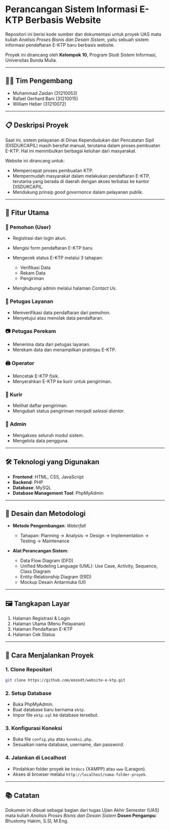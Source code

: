 # Perancangan Sistem Informasi E-KTP Berbasis Website

Repositori ini berisi kode sumber dan dokumentasi untuk proyek UAS mata kuliah *Analisis Proses Bisnis dan Desain Sistem*, yaitu sebuah sistem informasi pendaftaran E-KTP baru berbasis website.

Proyek ini dirancang oleh **Kelompok 10**, Program Studi Sistem Informasi, Universitas Bunda Mulia.

---

## 👨‍💻 Tim Pengembang

* Muhammad Zaidan (31210053)
* Rafael Gerhard Bani (31210015)
* William Heber (31210072)

---

## 📋 Deskripsi Proyek

Saat ini, sistem pelayanan di Dinas Kependudukan dan Pencatatan Sipil (DISDUKCAPIL) masih bersifat manual, terutama dalam proses pembuatan E-KTP. Hal ini menimbulkan berbagai keluhan dari masyarakat.

Website ini dirancang untuk:

* Mempercepat proses pembuatan KTP.
* Mempermudah masyarakat dalam melakukan pendaftaran E-KTP, terutama yang berada di daerah dengan akses terbatas ke kantor DISDUKCAPIL.
* Mendukung prinsip *good governance* dalam pelayanan publik.

---

## 🌟 Fitur Utama

### 👤 Pemohon (User)

* Registrasi dan login akun.
* Mengisi form pendaftaran E-KTP baru.
* Mengecek status E-KTP melalui 3 tahapan:

  * Verifikasi Data
  * Rekam Data
  * Pengiriman
* Menghubungi admin melalui halaman *Contact Us*.

### 🧾 Petugas Layanan

* Memverifikasi data pendaftaran dari pemohon.
* Menyetujui atau menolak data pendaftaran.

### 📷 Petugas Perekam

* Menerima data dari petugas layanan.
* Merekam data dan menampilkan pratinjau E-KTP.

### 🖨️ Operator

* Mencetak E-KTP fisik.
* Menyerahkan E-KTP ke kurir untuk pengiriman.

### 🚚 Kurir

* Melihat daftar pengiriman.
* Mengubah status pengiriman menjadi *selesai diantar*.

### 🔐 Admin

* Mengakses seluruh modul sistem.
* Mengelola data pengguna.

---

## 🛠️ Teknologi yang Digunakan

* **Frontend**: HTML, CSS, JavaScript
* **Backend**: PHP
* **Database**: MySQL
* **Database Management Tool**: PhpMyAdmin

---

## 🧩 Desain dan Metodologi

* **Metode Pengembangan**: *Waterfall*

  * Tahapan: Planning → Analysis → Design → Implementation → Testing → Maintenance

* **Alat Perancangan Sistem**:

  * Data Flow Diagram (DFD)
  * Unified Modeling Language (UML): Use Case, Activity, Sequence, Class Diagram
  * Entity-Relationship Diagram (ERD)
  * Mockup Desain Antarmuka (UI)

---

## 🖼️ Tangkapan Layar

1. Halaman Registrasi & Login
2. Halaman Utama (Menu Pelayanan)
3. Halaman Pendaftaran E-KTP
4. Halaman Cek Status

---

## 🚀 Cara Menjalankan Proyek

### 1. Clone Repositori

```bash
git clone https://github.com/emzedt/website-e-ktp.git
```

### 2. Setup Database

* Buka PhpMyAdmin.
* Buat database baru bernama `ektp`.
* Impor file `ektp.sql` ke database tersebut.

### 3. Konfigurasi Koneksi

* Buka file `config.php` atau `koneksi.php`.
* Sesuaikan nama database, username, dan password.

### 4. Jalankan di Localhost

* Pindahkan folder proyek ke `htdocs` (XAMPP) atau `www` (Laragon).
* Akses di browser melalui `http://localhost/nama-folder-proyek`.

---

## 📚 Catatan

Dokumen ini dibuat sebagai bagian dari tugas Ujian Akhir Semester (UAS) mata kuliah *Analisis Proses Bisnis dan Desain Sistem*
**Dosen Pengampu**: Bhustomy Hakim, S.SI, M.Eng.
